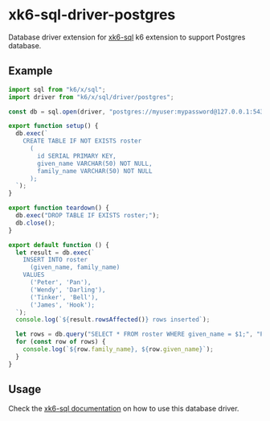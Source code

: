 # xk6-sql-driver-postgres

Database driver extension for [xk6-sql](https://github.com/grafana/xk6-sql) k6 extension to support Postgres database.

## Example

```JavaScript file=examples/example.js
import sql from "k6/x/sql";
import driver from "k6/x/sql/driver/postgres";

const db = sql.open(driver, "postgres://myuser:mypassword@127.0.0.1:5432/mydb?sslmode=disable");

export function setup() {
  db.exec(`
    CREATE TABLE IF NOT EXISTS roster
      (
        id SERIAL PRIMARY KEY,
        given_name VARCHAR(50) NOT NULL,
        family_name VARCHAR(50) NOT NULL
      );
  `);
}

export function teardown() {
  db.exec("DROP TABLE IF EXISTS roster;");
  db.close();
}

export default function () {
  let result = db.exec(`
    INSERT INTO roster
      (given_name, family_name)
    VALUES
      ('Peter', 'Pan'),
      ('Wendy', 'Darling'),
      ('Tinker', 'Bell'),
      ('James', 'Hook');
  `);
  console.log(`${result.rowsAffected()} rows inserted`);

  let rows = db.query("SELECT * FROM roster WHERE given_name = $1;", "Peter");
  for (const row of rows) {
    console.log(`${row.family_name}, ${row.given_name}`);
  }
}
```

## Usage

Check the [xk6-sql documentation](https://github.com/grafana/xk6-sql) on how to use this database driver.
